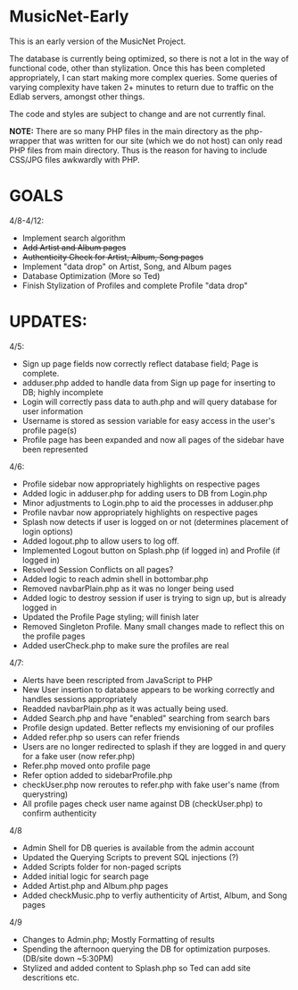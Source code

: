 MusicNet-Early
==============
This is an early version of the MusicNet Project. 

The database is currently being optimized, so there is not a lot in the way of functional code,
other than stylization. Once this has been completed appropriately, I can start making more complex queries. 
Some queries of varying complexity have taken 2+ minutes to return due to traffic on the Edlab servers, amongst other things. 


The code and styles are subject to change and are not currently final.

**NOTE:**
There are so many PHP files in the main directory as the php-wrapper that was written for our site (which we do not host) can only read PHP files from main directory. Thus is the reason for having to include CSS/JPG files awkwardly with PHP.

<h1>GOALS</h1>
4/8-4/12:
<ul>
<li>Implement search algorithm</li>
<li><del>Add Artist and Album pages</del></li>
<li><del>Authenticity Check for Artist, Album, Song pages</del></li>
<li>Implement "data drop" on Artist, Song, and Album pages</li>
<li>Database Optimization (More so Ted) </li>
<li>Finish Stylization of Profiles and complete Profile "data drop"</li>
</ul>

<h1>UPDATES:</h1>
4/5: 
<ul>
<li>Sign up page fields now correctly reflect database field; Page is complete.</li>
<li>adduser.php added to handle data from Sign up page for inserting to DB; highly incomplete</li>
<li>Login will correctly pass data to auth.php and will query database for user information</li>
<li>Username is stored as session variable for easy access in the user's profile page(s)</li>
<li>Profile page has been expanded and now all pages of the sidebar have been represented</li>
</ul>
4/6: 
<ul>
<li>Profile sidebar now appropriately highlights on respective pages</li>
<li>Added logic in adduser.php for adding users to DB from Login.php</li>
<li>Minor adjustments to Login.php to aid the processes in adduser.php</li>
<li>Profile navbar now appropriately highlights on respective pages</li>
<li>Splash now detects if user is logged on or not (determines placement of login options)</li>
<li>Added logout.php to allow users to log off.</li>
<li>Implemented Logout button on Splash.php (if logged in) and Profile (if logged in)</li>
<li>Resolved Session Conflicts on all pages?</li>
<li>Added logic to reach admin shell in bottombar.php</li>
<li>Removed navbarPlain.php as it was no longer being used</li>
<li>Added logic to destroy session if user is trying to sign up, but is already logged in</li>
<li>Updated the Profile Page styling; will finish later</li>
<li>Removed Singleton Profile. Many small changes made to reflect this on the profile pages</li>
<li>Added userCheck.php to make sure the profiles are real</li>
</ul>
4/7: 
<ul>
<li>Alerts have been rescripted from JavaScript to PHP</li>
<li>New User insertion to database appears to be working correctly and handles sessions appropriately</li>
<li>Readded navbarPlain.php as it was actually being used. </li>
<li>Added Search.php and have "enabled" searching from search bars </li>
<li>Profile design updated. Better reflects my envisioning of our profiles</li>
<li>Added refer.php so users can refer friends</li>
<li>Users are no longer redirected to splash if they are logged in and query for a fake user (now refer.php)</li>
<li>Refer.php moved onto profile page</li>
<li>Refer option added to sidebarProfile.php</li>
<li>checkUser.php now reroutes to refer.php with fake user's name (from querystring)</li>
<li>All profile pages check user name against DB (checkUser.php) to confirm authenticity</li>
</ul>
4/8
<ul>
<li>Admin Shell for DB queries is available from the admin account</li>
<li>Updated the Querying Scripts to prevent SQL injections (?) </li>
<li>Added Scripts folder for non-paged scripts</li>
<li>Added initial logic for search page</li>
<li>Added Artist.php and Album.php pages</li>
<li>Added checkMusic.php to verfiy authenticity of Artist, Album, and Song pages</li>
</ul>
4/9
<ul>
<li>Changes to Admin.php; Mostly Formatting of results</li>
<li>Spending the afternoon querying the DB for optimization purposes. (DB/site down ~5:30PM)</li>
<li>Stylized and added content to Splash.php so Ted can add site descritions etc. </li>
</ul>
